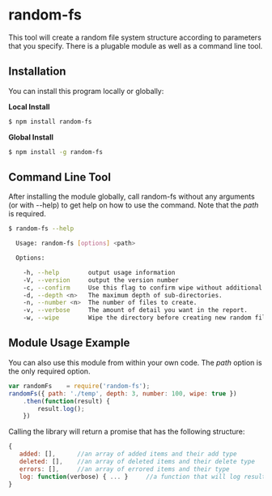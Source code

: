 # random-fs

This tool will create a random file system structure according to parameters that you specify. There is a plugable module as well as a command line tool.

## Installation

You can install this program locally or globally:

**Local Install**
```sh
$ npm install random-fs
```
**Global Install**
```sh
$ npm install -g random-fs
```

## Command Line Tool

After installing the module globally, call random-fs without any arguments (or with --help) to get help on how to use the command. Note that the *path* is required.

```sh
$ random-fs --help

  Usage: random-fs [options] <path>

  Options:

    -h, --help        output usage information
    -V, --version     output the version number
    -c, --confirm     Use this flag to confirm wipe without additional prompt.
    -d, --depth <n>   The maximum depth of sub-directories.
    -n, --number <n>  The number of files to create.
    -v, --verbose     The amount of detail you want in the report.
    -w, --wipe        Wipe the directory before creating new random files.
```

## Module Usage Example

You can also use this module from within your own code. The *path* option is the only required option.

```js
var randomFs    = require('random-fs');
randomFs({ path: './temp', depth: 3, number: 100, wipe: true })
    .then(function(result) {
        result.log();
    })
```

 Calling the library will return a promise that has the following structure:

 ```js
 {
    added: [],      //an array of added items and their add type
    deleted: [],    //an array of deleted items and their delete type
    errors: [],     //an array of errored items and their type
    log: function(verbose) { ... }     //a function that will log results to the console
 }
 ```
